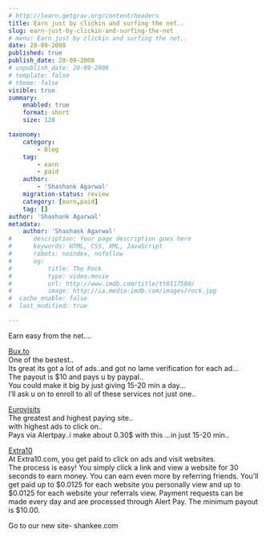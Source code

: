 ```yaml
---
# http://learn.getgrav.org/content/headers
title: Earn just by clickin and surfing the net..
slug: earn-just-by-clickin-and-surfing-the-net
# menu: Earn just by clickin and surfing the net..
date: 28-09-2008
published: true
publish_date: 28-09-2008
# unpublish_date: 28-09-2008
# template: false
# theme: false
visible: true
summary:
    enabled: true
    format: short
    size: 128

taxonomy:
    category:
        - Blog
    tag:
        - earn
        - paid
    author:
        - 'Shashank Agarwal'
    migration-status: review
    category: [earn,paid]
    tag: []
author: 'Shashank Agarwal'
metadata:
    author: 'Shashank Agarwal'
#      description: Your page description goes here
#      keywords: HTML, CSS, XML, JavaScript
#      robots: noindex, nofollow
#      og:
#          title: The Rock
#          type: video.movie
#          url: http://www.imdb.com/title/tt0117500/
#          image: http://ia.media-imdb.com/images/rock.jpg
#  cache_enable: false
#  last_modified: true

---
```


Earn easy from the net….

[Bux.to](http://bux.to/?r=imshashank)  
One of the bestest..  
Its great its got a lot of ads..and got no lame verification for each ad…  
The payout is $10 and pays u by paypal..  
You could make it big by just giving 15-20 min a day…  
I’ll ask u on to enroll to all of these services not just one..

[Eurovisits](http://eurovisits.org/?r=imshashank)  
The greatest and highest paying site..  
with highest ads to click on..  
Pays via Alertpay..i make about 0.30$ with this …in just 15-20 min..

[Extra10](http://www.extra10.com/?r=imshashank)  
At Extra10.com, you get paid to click on ads and visit websites.  
The process is easy! You simply click a link and view a website for 30 seconds to earn money. You can earn even more by referring friends. You’ll get paid up to $0.0125 for each website you personally view and up to $0.0125 for each website your referrals view. Payment requests can be made every day and are processed through Alert Pay. The minimum payout is $10.00.

Go to our new site- shankee.com

